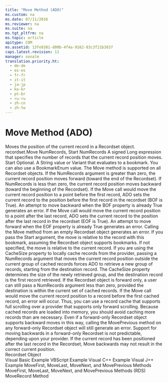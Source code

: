 ```yaml
---
title: "Move Method (ADO)"
ms.custom: na
ms.date: 07/11/2016
ms.reviewer: na
ms.suite: na
ms.tgt_pltfrm: na
ms.topic: article
apitype: COM
ms.assetid: 13fe9381-d00b-4f4a-9162-83c3f21b3837
caps.latest.revision: 11
manager: sonalm
translation.priority.ht: 
  - de-de
  - es-es
  - fr-fr
  - it-it
  - ja-jp
  - ko-kr
  - pt-br
  - ru-ru
  - zh-cn
  - zh-tw
---
```

# Move Method (ADO)
<?xml version="1.0" encoding="utf-8"?>
<developerReferenceWithSyntaxDocument xmlns="http://ddue.schemas.microsoft.com/authoring/2003/5" xmlns:xlink="http://www.w3.org/1999/xlink" xmlns:xsi="http://www.w3.org/2001/XMLSchema-instance" xsi:schemaLocation="http://ddue.schemas.microsoft.com/authoring/2003/5 http://dduestorage.blob.core.windows.net/ddueschema/developer.xsd">
  <introduction>
    <para>Moves the position of the current record in a <legacyLink xlink:href="ede1415f-c3df-4cc5-a05b-2576b2b84b60">Recordset</legacyLink> object.</para>
  </introduction>
  <syntaxSection>
    <legacySyntax>
<parameterReference>recordset</parameterReference><legacyBold>.Move</legacyBold> <parameterReference>NumRecords</parameterReference><legacyBold>, </legacyBold><parameterReference>Start</parameterReference></legacySyntax>
  </syntaxSection>
  <parameters>
    <content>
      <definitionTable>
        <definedTerm> <legacyItalic>NumRecords</legacyItalic> </definedTerm>
        <definition>
          <para>A signed <languageKeyword>Long</languageKeyword> expression that specifies the number of records that the current record position moves.</para>
        </definition>
        <definedTerm> <legacyItalic>Start</legacyItalic> </definedTerm>
        <definition>
          <para>Optional. A <languageKeyword>String</languageKeyword> value or <languageKeyword>Variant</languageKeyword> that evaluates to a bookmark. You can also use a <legacyLink xlink:href="55d273c4-ccee-48ef-ba90-8893d04313c8">BookmarkEnum</legacyLink> value.</para>
        </definition>
      </definitionTable>
    </content>
  </parameters>
  <languageReferenceRemarks>
    <content>
      <para>The <unmanagedCodeEntityReference>Move</unmanagedCodeEntityReference> method is supported on all <unmanagedCodeEntityReference>Recordset</unmanagedCodeEntityReference> objects.</para>
      <para>If the <legacyItalic>NumRecords</legacyItalic> argument is greater than zero, the current record position moves forward (toward the end of the <unmanagedCodeEntityReference>Recordset</unmanagedCodeEntityReference>). If <legacyItalic>NumRecords</legacyItalic> is less than zero, the current record position moves backward (toward the beginning of the <unmanagedCodeEntityReference>Recordset</unmanagedCodeEntityReference>).</para>
      <para>If the <unmanagedCodeEntityReference>Move</unmanagedCodeEntityReference> call would move the current record position to a point before the first record, ADO sets the current record to the position before the first record in the recordset (<legacyLink xlink:href="36c31ab2-f3b6-4281-89b6-db7e04e38fd2">BOF</legacyLink> is <languageKeyword>True</languageKeyword>). An attempt to move backward when the <unmanagedCodeEntityReference>BOF</unmanagedCodeEntityReference> property is already <languageKeyword>True</languageKeyword> generates an error.</para>
      <para>If the <unmanagedCodeEntityReference>Move</unmanagedCodeEntityReference> call would move the current record position to a point after the last record, ADO sets the current record to the position after the last record in the recordset (<legacyLink xlink:href="36c31ab2-f3b6-4281-89b6-db7e04e38fd2">EOF</legacyLink> is <languageKeyword>True</languageKeyword>). An attempt to move forward when the <unmanagedCodeEntityReference>EOF</unmanagedCodeEntityReference> property is already <languageKeyword>True</languageKeyword> generates an error.</para>
      <para>Calling the <unmanagedCodeEntityReference>Move</unmanagedCodeEntityReference> method from an empty <unmanagedCodeEntityReference>Recordset</unmanagedCodeEntityReference> object generates an error.</para>
      <para>If you pass the <legacyItalic>Start</legacyItalic> argument, the move is relative to the record with this bookmark, assuming the <unmanagedCodeEntityReference>Recordset</unmanagedCodeEntityReference> object supports bookmarks. If not specified, the move is relative to the current record.</para>
      <para>If you are using the <legacyLink xlink:href="49dc9a49-af7b-433b-be36-7a14ca984fb7">CacheSize</legacyLink> property to locally cache records from the provider, passing a <legacyItalic>NumRecords</legacyItalic> argument that moves the current record position outside the current group of cached records forces ADO to retrieve a new group of records, starting from the destination record. The <unmanagedCodeEntityReference>CacheSize</unmanagedCodeEntityReference> property determines the size of the newly retrieved group, and the destination record is the first record retrieved.</para>
      <para>If the <unmanagedCodeEntityReference>Recordset</unmanagedCodeEntityReference> object is forward only, a user can still pass a <legacyItalic>NumRecords</legacyItalic> argument less than zero, provided the destination is within the current set of cached records. If the <unmanagedCodeEntityReference>Move</unmanagedCodeEntityReference> call would move the current record position to a record before the first cached record, an error will occur. Thus, you can use a record cache that supports full scrolling over a provider that supports only forward scrolling. Because cached records are loaded into memory, you should avoid caching more records than are necessary. Even if a forward-only <unmanagedCodeEntityReference>Recordset</unmanagedCodeEntityReference> object supports backward moves in this way, calling the <legacyLink xlink:href="a61a01a7-5b33-4150-9126-21dfa63654cb">MovePrevious</legacyLink> method on any forward-only <unmanagedCodeEntityReference>Recordset</unmanagedCodeEntityReference> object will still generate an error.</para>
      <alert class="note">
        <para>Support for moving backwards in a forward-only <unmanagedCodeEntityReference>Recordset</unmanagedCodeEntityReference> is not predictable, depending upon your provider. If the current record has been positioned after the last record in the <unmanagedCodeEntityReference>Recordset</unmanagedCodeEntityReference>, <unmanagedCodeEntityReference>Move</unmanagedCodeEntityReference> backwards may not result in the correct current position.</para>
      </alert>
    </content>
  </languageReferenceRemarks>
  <section>
    <title>Applies To</title>
    <content>
      <para>
        <link xlink:href="ede1415f-c3df-4cc5-a05b-2576b2b84b60">Recordset Object</link>
      </para>
    </content>
  </section>
  <relatedTopics>
<link xlink:href="55eb797a-0205-40d2-a797-55b216d1d3bb">Visual Basic Example</link>
<link xlink:href="29ec4b95-8986-4970-943f-3da3ecb207a2">VBScript Example</link>
<link xlink:href="0e08af60-f668-4092-8b6a-9e8b6db90448">Visual C++ Example</link>
<link xlink:href="b29ddb8c-ceb3-4aad-a240-8030462fceba">Visual J++ Example</link>
<link xlink:href="a61a01a7-5b33-4150-9126-21dfa63654cb">MoveFirst, MoveLast, MoveNext, and MovePrevious Methods</link>
<link xlink:href="45c80bb5-136f-4204-9df2-78740fa55574">MoveFirst, MoveLast, MoveNext, and MovePrevious Methods (RDS)</link>
<link xlink:href="6d2807b0-b861-4583-bcaf-fb0b82e0f2d0">MoveRecord Method</link>
</relatedTopics>
</developerReferenceWithSyntaxDocument>
